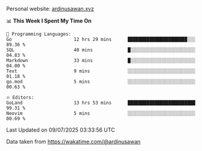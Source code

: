 Personal website: [ardinusawan.xyz](https://ardinusawan.xyz)

<!--START_SECTION:waka-->
📊 **This Week I Spent My Time On** 

```text
💬 Programming Languages: 
Go                       12 hrs 29 mins      ██████████████████████░░░   89.36 % 
SQL                      40 mins             █░░░░░░░░░░░░░░░░░░░░░░░░   04.83 % 
Markdown                 33 mins             █░░░░░░░░░░░░░░░░░░░░░░░░   04.00 % 
Text                     9 mins              ░░░░░░░░░░░░░░░░░░░░░░░░░   01.18 % 
go.mod                   5 mins              ░░░░░░░░░░░░░░░░░░░░░░░░░   00.63 % 

🔥 Editors: 
GoLand                   13 hrs 53 mins      █████████████████████████   99.31 % 
Neovim                   5 mins              ░░░░░░░░░░░░░░░░░░░░░░░░░   00.69 % 
```


 Last Updated on 09/07/2025 03:33:56 UTC
<!--END_SECTION:waka-->
Data taken from https://wakatime.com/@ardinusawan
